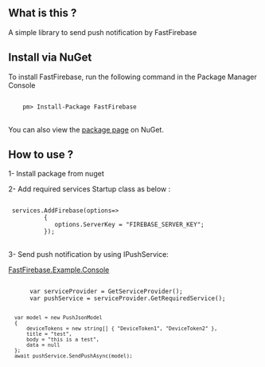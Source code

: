 <h2> What is this ?</h2>
<p>
A simple library to send push notification by FastFirebase
</p>
<h2> Install via NuGet</h2>
To install FastFirebase, run the following command in the Package Manager Console
<pre lang="code">
<code>
    pm> Install-Package FastFirebase
</code>
</pre>
<p>You can also view the <a href="https://www.nuget.org/packages/FastFirebase" rel="nofollow">package page</a> on NuGet.</p>
<h2>How to use ?</h2>

1- Install package from nuget

2- Add required services Startup class as below :
<pre lang="code">
<code>
 services.AddFirebase(options=>
          {
             options.ServerKey = "FIREBASE_SERVER_KEY";
          });
</code>
</pre>
3- Send push notification by using IPushService:
<p>
    <a href='https://github.com/mehdimiri/FastFirebase/tree/master/FastFirebase.Example.Console'>FastFirebase.Example.Console</a>
</p>
<pre lang="code">
<code>
      var serviceProvider = GetServiceProvider();
      var pushService = serviceProvider.GetRequiredService<IPushService>();

      var model = new PushJsonModel
      {
          deviceTokens = new string[] { "DeviceToken1", "DeviceToken2" },
          title = "test",
          body = "this is a test",
          data = null
      };
      await pushService.SendPushAsync(model);
</code>
</pre>
